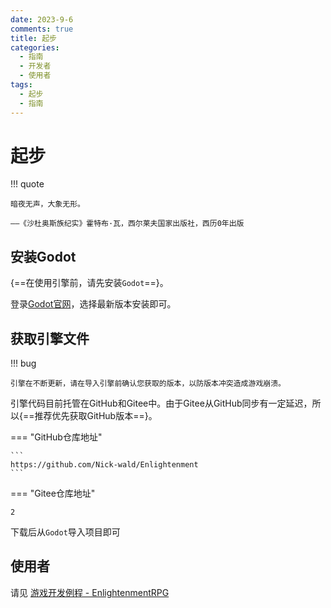 ```yaml
---
date: 2023-9-6
comments: true
title: 起步
categories:
  - 指南
  - 开发者
  - 使用者
tags:
  - 起步
  - 指南
---
```

# 起步

!!! quote

    暗夜无声，大象无形。
   
    ——《沙杜奥斯族纪实》霍特布·瓦，西尔莱夫国家出版社，西历0年出版

## 安装Godot

{==在使用引擎前，请先安装`Godot`==}。

登录[Godot官网](https://godotengine.org/)，选择最新版本安装即可。

## 获取引擎文件

!!! bug

    引擎在不断更新，请在导入引擎前确认您获取的版本，以防版本冲突造成游戏崩溃。

引擎代码目前托管在GitHub和Gitee中。由于Gitee从GitHub同步有一定延迟，所以{==推荐优先获取GitHub版本==}。

=== "GitHub仓库地址"

    ```
    https://github.com/Nick-wald/Enlightenment
    ```

=== "Gitee仓库地址"

    2

下载后从`Godot`导入项目即可

## 使用者

请见 [游戏开发例程 - EnlightenmentRPG](EnlightenmentRPG)